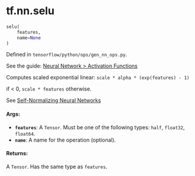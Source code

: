 <div itemscope itemtype="http://developers.google.com/ReferenceObject">
<meta itemprop="name" content="tf.nn.selu" />
</div>

# tf.nn.selu

``` python
selu(
    features,
    name=None
)
```



Defined in `tensorflow/python/ops/gen_nn_ops.py`.

See the guide: [Neural Network > Activation Functions](../../../../api_guides/python/nn.md#Activation_Functions)

Computes scaled exponential linear: `scale * alpha * (exp(features) - 1)`

if < 0, `scale * features` otherwise.

See [Self-Normalizing Neural Networks](https://arxiv.org/abs/1706.02515)

#### Args:

* <b>`features`</b>: A `Tensor`. Must be one of the following types: `half`, `float32`, `float64`.
* <b>`name`</b>: A name for the operation (optional).


#### Returns:

A `Tensor`. Has the same type as `features`.
